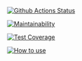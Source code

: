 [![Github Actions Status](https://github.com/vcslav-v/python-project-lvl1/workflows/CI/badge.svg)](https://github.com/vcslav-v/python-project-lvl1/actions)

[![Maintainability](https://api.codeclimate.com/v1/badges/60768718e215b6456109/maintainability)](https://codeclimate.com/github/vcslav-v/python-project-lvl1/maintainability)

[![Test Coverage](https://api.codeclimate.com/v1/badges/60768718e215b6456109/test_coverage)](https://codeclimate.com/github/vcslav-v/python-project-lvl1/test_coverage)


[![How to use](https://asciinema.org/a/5PQLeqmIs4e2EmezhguxA74ak.svg)](https://asciinema.org/a/5PQLeqmIs4e2EmezhguxA74ak?autoplay=1)
